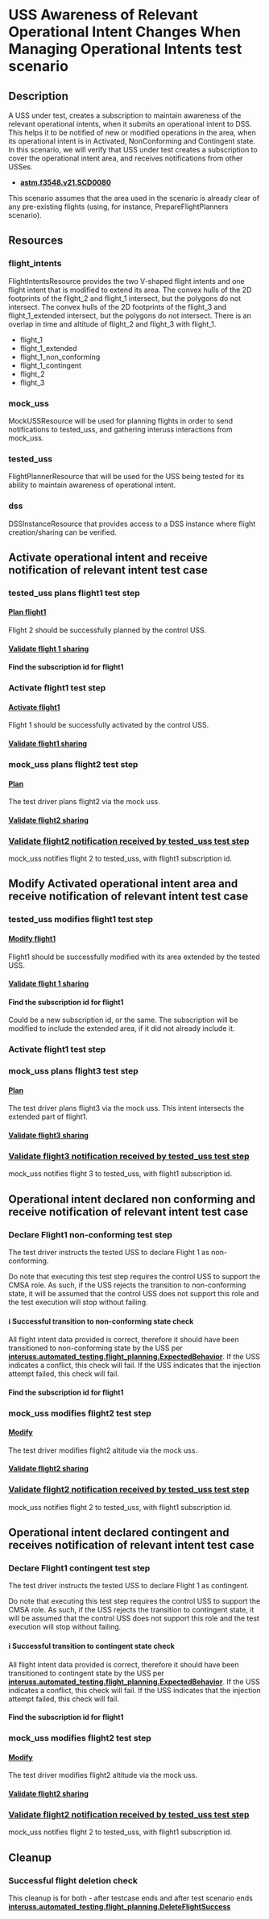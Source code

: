 # USS Awareness of Relevant Operational Intent Changes When Managing Operational Intents test scenario

## Description
A USS under test, creates a subscription to maintain awareness of the relevant operational intents,
when it submits an operational intent to DSS. This helps it to be notified of new or modified operations
in the area, when its operational intent is in Activated, NonConforming and Contingent state. In this scenario,
we will verify that USS under test creates a subscription to cover the operational intent area, and receives notifications from other USSes.

- **[astm.f3548.v21.SCD0080](../../../../../requirements/astm/f3548/v21.md)**

This scenario assumes that the area used in the scenario is already clear of any pre-existing flights (using, for instance, PrepareFlightPlanners scenario).

## Resources
### flight_intents
FlightIntentsResource provides the two V-shaped flight intents and one flight intent that is modified to extend its area.
The convex hulls of the 2D footprints of the flight_2 and flight_1 intersect, but the polygons do not intersect.
The convex hulls of the 2D footprints of the flight_3 and flight_1_extended intersect, but the polygons do not intersect.
There is an overlap in time and altitude of flight_2 and flight_3 with flight_1.
- flight_1
- flight_1_extended
- flight_1_non_conforming
- flight_1_contingent
- flight_2
- flight_3

### mock_uss
MockUSSResource will be used for planning flights in order to send notifications to tested_uss, and gathering interuss interactions from mock_uss.

### tested_uss
FlightPlannerResource that will be used for the USS being tested for its ability to maintain awareness of operational intent.

### dss
DSSInstanceResource that provides access to a DSS instance where flight creation/sharing can be verified.

## Activate operational intent and receive notification of relevant intent test case

### tested_uss plans flight1 test step

#### [Plan flight1](../../../../flight_planning/plan_flight_intent.md)
Flight 2 should be successfully planned by the control USS.

#### [Validate flight 1 sharing](../../validate_shared_operational_intent.md)

#### Find the subscription id for flight1

### Activate flight1 test step

#### [Activate flight1](../../../../flight_planning/activate_flight_intent.md)
Flight 1 should be successfully activated by the control USS.

#### [Validate flight1 sharing](../../validate_shared_operational_intent.md)

### mock_uss plans flight2 test step

#### [Plan](../../../../flight_planning/plan_flight_intent.md)

The test driver plans flight2 via the mock uss.

#### [Validate flight2 sharing](../../validate_shared_operational_intent.md)

### [Validate flight2 notification received by tested_uss test step](../test_steps/validate_notification_received.md)
mock_uss notifies flight 2 to tested_uss, with flight1 subscription id.


## Modify Activated operational intent area and receive notification of relevant intent test case

### tested_uss modifies flight1 test step

#### [Modify flight1](../../../../flight_planning/modify_activated_flight_intent.md)
Flight1 should be successfully modified with its area extended by the tested USS.

#### [Validate flight 1 sharing](../../validate_shared_operational_intent.md)

#### Find the subscription id for flight1
Could be a new subscription id, or the same.
The subscription will be modified to include the extended area, if it did not already include it.

### Activate flight1 test step

### mock_uss plans flight3 test step

#### [Plan](../../../../flight_planning/plan_flight_intent.md)

The test driver plans flight3 via the mock uss. This intent intersects the extended part of flight1.

#### [Validate flight3 sharing](../../validate_shared_operational_intent.md)

### [Validate flight3 notification received by tested_uss test step](../test_steps/validate_notification_received.md)
mock_uss notifies flight 3 to tested_uss, with flight1 subscription id.

## Operational intent declared non conforming and receive notification of relevant intent test case

### Declare Flight1 non-conforming test step
The test driver instructs the tested USS to declare Flight 1 as non-conforming.

Do note that executing this test step requires the control USS to support the CMSA role. As such, if the USS rejects the
transition to non-conforming state, it will be assumed that the control USS does not support this role and the test
execution will stop without failing.

#### ℹ️ Successful transition to non-conforming state check
All flight intent data provided is correct, therefore it should have been
transitioned to non-conforming state by the USS
per **[interuss.automated_testing.flight_planning.ExpectedBehavior](../../../../../requirements/interuss/automated_testing/flight_planning.md)**.
If the USS indicates a conflict, this check will fail. If the USS indicates that the injection attempt failed, this check will fail.

#### Find the subscription id for flight1

### mock_uss modifies flight2 test step

#### [Modify](../../../../flight_planning/modify_planned_flight_intent.md)

The test driver modifies flight2 altitude via the mock uss.

#### [Validate flight2 sharing](../../validate_shared_operational_intent.md)

### [Validate flight2 notification received by tested_uss test step](../test_steps/validate_notification_received.md)
mock_uss notifies flight 2 to tested_uss, with flight1 subscription id.


## Operational intent declared contingent and receives notification of relevant intent test case

### Declare Flight1 contingent test step
The test driver instructs the tested USS to declare Flight 1 as contingent.

Do note that executing this test step requires the control USS to support the CMSA role. As such, if the USS rejects the
transition to contingent state, it will be assumed that the control USS does not support this role and the test
execution will stop without failing.

#### ℹ️ Successful transition to contingent state check
All flight intent data provided is correct, therefore it should have been
transitioned to contingent state by the USS
per **[interuss.automated_testing.flight_planning.ExpectedBehavior](../../../../../requirements/interuss/automated_testing/flight_planning.md)**.
If the USS indicates a conflict, this check will fail. If the USS indicates that the injection attempt failed, this check will fail.

#### Find the subscription id for flight1

### mock_uss modifies flight2 test step

#### [Modify](../../../../flight_planning/modify_planned_flight_intent.md)

The test driver modifies flight2 altitude via the mock uss.

#### [Validate flight2 sharing](../../validate_shared_operational_intent.md)

### [Validate flight2 notification received by tested_uss test step](../test_steps/validate_notification_received.md)
mock_uss notifies flight 2 to tested_uss, with flight1 subscription id.

## Cleanup
### Successful flight deletion check
This cleanup is for both - after testcase ends and after test scenario ends
**[interuss.automated_testing.flight_planning.DeleteFlightSuccess](../****../../../../requirements/interuss/automated_testing/flight_planning.md)**
